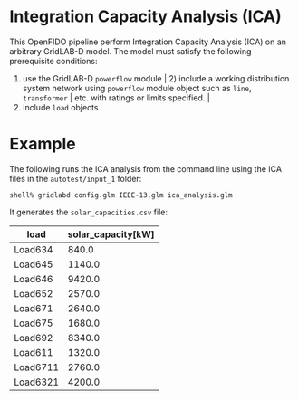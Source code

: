 # Integration Capacity Analysis (ICA)

This OpenFIDO pipeline perform Integration Capacity Analysis (ICA) on an arbitrary GridLAB-D model.  The model must satisfy the following prerequisite conditions:

1) use the GridLAB-D `powerflow` module
| 2) include a working distribution system network using `powerflow` module object such as `line`, `transformer` |  etc. with ratings or limits specified. |
3) include `load` objects

# Example

The following runs the ICA analysis from the command line using the ICA files in the `autotest/input_1` folder:

~~~
shell% gridlabd config.glm IEEE-13.glm ica_analysis.glm
~~~

It generates the `solar_capacities.csv` file:

| load | solar_capacity[kW] |
| ---- | ------------------ |
| Load634 | 840.0 |
| Load645 | 1140.0 |
| Load646 | 9420.0 |
| Load652 | 2570.0 |
| Load671 | 2640.0 |
| Load675 | 1680.0 |
| Load692 | 8340.0 |
| Load611 | 1320.0 |
| Load6711 | 2760.0 |
| Load6321 | 4200.0 |
